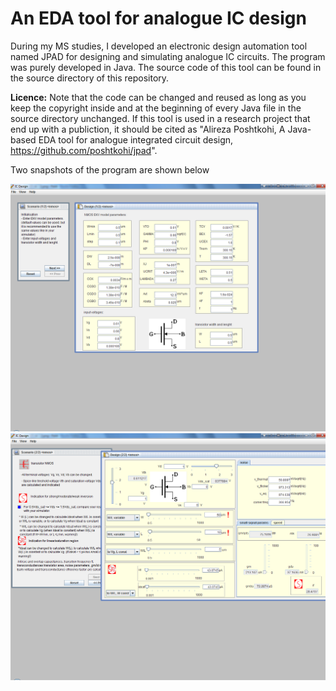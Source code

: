 # An EDA tool for analogue IC design

During my MS studies, I developed an electronic design automation tool named JPAD for designing and simulating analogue IC circuits. The program was purely developed in Java. The source code of this tool can be found in the source directory of this repository.

**Licence:** Note that the code can be changed and reused as long as you keep the copyright inside and at the beginning of every Java file in the source directory unchanged. If this tool is used in a research project that end up with a publiction, it should be cited as "Alireza Poshtkohi, A Java-based EDA tool for analogue integrated circuit design, <https://github.com/poshtkohi/jpad>".

Two snapshots of the program are shown below

![The first snapshot of JPAD](/assets/images/1.png)
![The second snapshot of JPAD](/assets/images/2.png)

